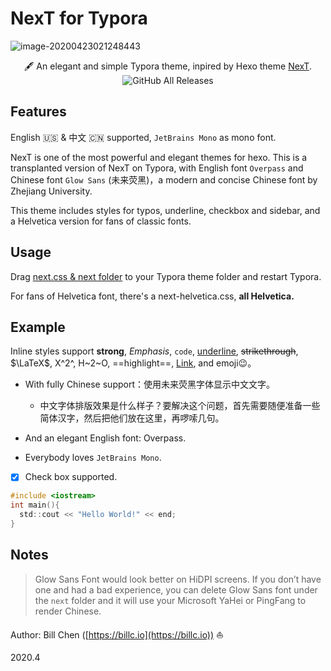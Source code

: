 # NexT for Typora

![image-20200423021248443](https://billc.oss-cn-shanghai.aliyuncs.com/img/2020-04-23-image-20200423021248443.png)

<p align="center">🖋 An elegant and simple Typora theme, inpired by Hexo theme <a href = 'https://github.com/theme-next/hexo-theme-next'>NexT</a>.
    <br /><img alt="GitHub All Releases" src="https://img.shields.io/github/downloads/BillChen2K/typora-theme-next/total?style=flat">





## Features

English 🇺🇸 & 中文 🇨🇳 supported, `JetBrains Mono` as mono font. 



NexT is one of the most powerful and elegant themes for hexo. This is a transplanted version of NexT on Typora, with English font `Overpass` and Chinese font `Glow Sans` (未来荧黑)，a modern and concise Chinese font by Zhejiang University. 



This theme includes styles for typos, underline, checkbox and sidebar, and a Helvetica version for fans of classic fonts.

## Usage

Drag <u>next.css & next folder</u> to your Typora theme folder and restart Typora.

For fans of Helvetica font, there's a next-helvetica.css, **all Helvetica.**

## Example

Inline styles support **strong**, *Emphasis*, `code`, <u>underline</u>, ~~strikethrough~~, $\LaTeX$, X^2^, H~2~O, ==highlight==, [Link](typora.io), and emoji😉。

- With fully Chinese support：使用未来荧黑字体显示中文文字。
  
  - 中文字体排版效果是什么样子？要解决这个问题，首先需要随便准备一些简体汉字，然后把他们放在这里，再啰嗦几句。
- And an elegant English font: Overpass.
- Everybody loves `JetBrains Mono`.
- [x] Check box supported.

```c
#include <iostream>
int main(){
  std::cout << "Hello World!" << end;
}
```

## Notes

> Glow Sans Font would look better on HiDPI screens. If you don’t have one and had a bad experience, you can delete Glow Sans font under the `next` folder and it will use your Microsoft YaHei or PingFang to render Chinese. 

Author: Bill Chen ([https://billc.io](https://billc.io)) ⛵️

2020.4